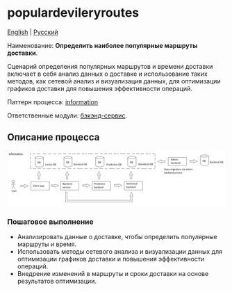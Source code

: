 # populardevileryroutes

[English](populardevileryroutes.md) | [Русский](populardevileryroutes.ru.md)

Наименование: **Определить наиболее популярные маршруты доставки**.

Сценарий определения популярных маршрутов и времени доставки включает в себя анализ данных о доставке и использование таких методов, как сетевой анализ и визуализация данных, для оптимизации графиков доставки для повышения эффективности операций.

Паттерн процесса: [information](../../processpatterns/information.md)

Ответственные модули: [бэкэнд-сервис](../../backend/statisticalbackend.md).

## Описание процесса

![information_overall](../../img/processpatterns/information_overall.png)

### Пошаговое выполнение

- Анализировать данные о доставке, чтобы определить популярные маршруты и время.
- Использовать методы сетевого анализа и визуализации данных для оптимизации графиков доставки и повышения эффективности операций.
- Внедрение изменений в маршруты и сроки доставки на основе результатов оптимизации.
